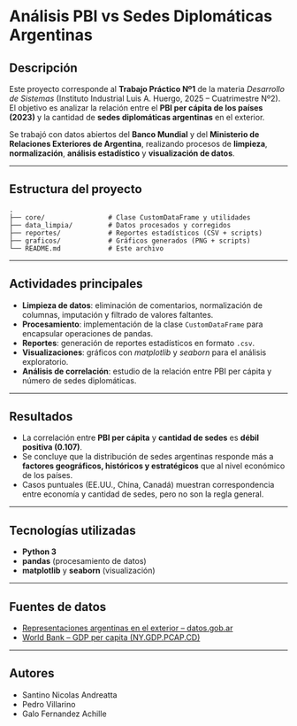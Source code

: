 # Análisis PBI vs Sedes Diplomáticas Argentinas

## Descripción
Este proyecto corresponde al **Trabajo Práctico Nº1** de la materia *Desarrollo de Sistemas* (Instituto Industrial Luis A. Huergo, 2025 – Cuatrimestre Nº2).  
El objetivo es analizar la relación entre el **PBI per cápita de los países (2023)** y la cantidad de **sedes diplomáticas argentinas** en el exterior.  

Se trabajó con datos abiertos del **Banco Mundial** y del **Ministerio de Relaciones Exteriores de Argentina**, realizando procesos de **limpieza**, **normalización**, **análisis estadístico** y **visualización de datos**.

---

## Estructura del proyecto

```plaintext
.
├── core/                # Clase CustomDataFrame y utilidades
├── data_limpia/         # Datos procesados y corregidos
├── reportes/            # Reportes estadísticos (CSV + scripts)
├── graficos/            # Gráficos generados (PNG + scripts)
└── README.md            # Este archivo
```
---

## Actividades principales
- **Limpieza de datos**: eliminación de comentarios, normalización de columnas, imputación y filtrado de valores faltantes.  
- **Procesamiento**: implementación de la clase `CustomDataFrame` para encapsular operaciones de pandas.  
- **Reportes**: generación de reportes estadísticos en formato `.csv`.  
- **Visualizaciones**: gráficos con *matplotlib* y *seaborn* para el análisis exploratorio.  
- **Análisis de correlación**: estudio de la relación entre PBI per cápita y número de sedes diplomáticas.  

---

## Resultados
- La correlación entre **PBI per cápita** y **cantidad de sedes** es **débil positiva (0.107)**.  
- Se concluye que la distribución de sedes argentinas responde más a **factores geográficos, históricos y estratégicos** que al nivel económico de los países.  
- Casos puntuales (EE.UU., China, Canadá) muestran correspondencia entre economía y cantidad de sedes, pero no son la regla general.  

---

## Tecnologías utilizadas
- **Python 3**  
- **pandas** (procesamiento de datos)  
- **matplotlib** y **seaborn** (visualización)  

---

## Fuentes de datos
- [Representaciones argentinas en el exterior – datos.gob.ar](https://datos.gob.ar/dataset/exterior-representaciones-argentinas)  
- [World Bank – GDP per capita (NY.GDP.PCAP.CD)](https://data.worldbank.org/indicator/NY.GDP.PCAP.CD)  

---

## Autores
- Santino Nicolas Andreatta  
- Pedro Villarino  
- Galo Fernandez Achille  
